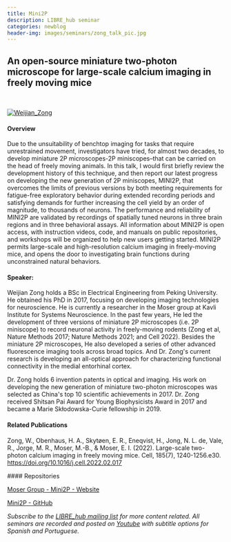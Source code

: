 ```yaml
---
title: Mini2P
description: LIBRE_hub seminar
categories: newblog
header-img: images/seminars/zong_talk_pic.jpg
---
```


## An open-source miniature two-photon microscope for large-scale calcium imaging in freely moving mice

<br>

[![Weijian_Zong](http://img.youtube.com/vi/GUsdp2OUBT8/0.jpg)](https://youtu.be/GUsdp2OUBT8) 

#### Overview
Due to the unsuitability of benchtop imaging for tasks that require unrestrained movement, investigators have tried, for almost two decades, to develop miniature 2P microscopes-2P miniscopes–that can be carried on the head of freely moving animals. In this talk, I would first briefly review the development history of this technique, and then report our latest progress on developing the new generation of 2P miniscopes, MINI2P, that overcomes the limits of previous versions by both meeting requirements for fatigue-free exploratory behavior during extended recording periods and satisfying demands for further increasing the cell yield by an order of magnitude, to thousands of neurons. The performance and reliability of MINI2P are validated by recordings of spatially tuned neurons in three brain regions and in three behavioral assays. All information about MINI2P is open access, with instruction videos, code, and manuals on public repositories, and workshops will be organized to help new users getting started. MINI2P permits large-scale and high-resolution calcium imaging in freely-moving mice, and opens the door to investigating brain functions during unconstrained natural behaviors.

#### Speaker:
Weijian Zong holds a BSc in Electrical Engineering from Peking University. He obtained his PhD in 2017, focusing on developing imaging technologies for neuroscience. He is currently a researcher in the Moser group at Kavli Institute for Systems Neuroscience. In the past few years, He led the development of three versions of miniature 2P microscopes (i.e. 2P miniscope) to record neuronal activity in freely-moving rodents (Zong et al, Nature Methods 2017; Nature Methods 2021; and Cell 2022). Besides the miniature 2P microscopes, He also developed a series of other advanced fluorescence imaging tools across broad topics. And Dr. Zong's current research is developing an all-optical approach for characterizing functional connectivity in the medial entorhinal cortex.

Dr. Zong holds 6 invention patents in optical and imaging. His work on developing the new generation of miniature two-photon microscopes was selected as China's top 10 scientific achievements in 2017.  Dr. Zong received Shitsan Pai Award for Young Biophysicists Award in 2017 and became a Marie Skłodowska-Curie fellowship in 2019.

#### Related Publications
Zong, W., Obenhaus, H. A., Skytøen, E. R., Eneqvist, H., Jong, N. L. de, Vale, R., Jorge, M. R., Moser, M.-B., & Moser, E. I. (2022). Large-scale two-photon calcium imaging in freely moving mice. Cell, 185(7), 1240-1256.e30. https://doi.org/10.1016/j.cell.2022.02.017

‌#### Repositories‌

[Moser Group - Mini2P - Website](https://www.ntnu.edu/kavli/mini2p)

[Mini2P - GitHub](https://github.com/kavli-ntnu/MINI2P_toolbox)

*Subscribe to the [LIBRE_hub mailing list](https://mailchi.mp/2efa11be3d6b/libre_hub) for more content related. All seminars are recorded and posted on [Youtube](https://www.youtube.com/channel/UCKaffupDA8KKrDE0rd668Xw) with subtitle options for Spanish and Portuguese.*
